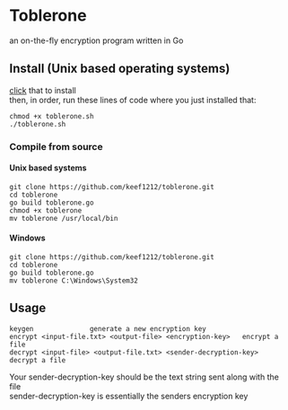 # Toblerone
an on-the-fly encryption program written in Go<br>

## Install (Unix based operating systems)
[click](https://github.com/keef1212/toblerone/releases/download/v1.0.0/toblerone.sh) that to install<br>
then, in order, run these lines of code where you just installed that:<br>
````
chmod +x toblerone.sh
./toblerone.sh
````
### Compile from source
#### Unix based systems
```
git clone https://github.com/keef1212/toblerone.git
cd toblerone
go build toblerone.go
chmod +x toblerone
mv toblerone /usr/local/bin
```
#### Windows
```
git clone https://github.com/keef1212/toblerone.git
cd toblerone
go build toblerone.go
mv toblerone C:\Windows\System32
```
## Usage
```
keygen              generate a new encryption key
encrypt <input-file.txt> <output-file> <encryption-key>   encrypt a file
decrypt <input-file> <output-file.txt> <sender-decryption-key>   decrypt a file
```
Your sender-decryption-key should be the text string sent along with the file<br>
sender-decryption-key is essentially the senders encryption key

